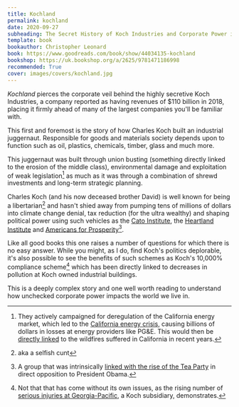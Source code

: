 ```yaml
---
title: Kochland
permalink: kochland
date: 2020-09-27
subheading: The Secret History of Koch Industries and Corporate Power in America
template: book
bookauthor: Christopher Leonard
book: https://www.goodreads.com/book/show/44034135-kochland
bookshop: https://uk.bookshop.org/a/2625/9781471186998
recommended: True
cover: images/covers/kochland.jpg
---
```


*Kochland* pierces the corporate veil behind the highly secretive Koch Industries, a company reported as having revenues of $110 billion in 2018, placing it firmly ahead of many of the largest companies you'll be familiar with.

This first and foremost is the story of how Charles Koch built an industrial juggernaut. Responsible for goods and materials society depends upon to function such as oil, plastics, chemicals, timber, glass and much more.

This juggernaut was built through union busting (something directly linked to the erosion of the middle class), environmental damage and exploitation of weak legislation[^california] as much as it was through a combination of shrewd investments and long-term strategic planning.

Charles Koch (and his now deceased brother David) is well known for being a libertarian[^libertarian] and hasn't shied away from pumping tens of millions of dollars into climate change denial, tax reduction (for the ultra wealthy) and shaping political power using such vehicles as the [Cato Institute](https://en.wikipedia.org/wiki/Cato_Institute), the [Heartland Institute](https://en.wikipedia.org/wiki/Heartland_Institute) and [Americans for Prosperity](https://en.wikipedia.org/wiki/Americans_for_Prosperity)[^prosperity].

Like all good books this one raises a number of questions for which there is no easy answer. While you might, as I do, find Koch's politics deplorable, it's also possible to see the benefits of such schemes as Koch's 10,000% compliance scheme[^10000] which has been directly linked to decreases in pollution at Koch owned industrial buildings.

This is a deeply complex story and one well worth reading to understand how unchecked corporate power impacts the world we live in.

[^california]: They actively campaigned for deregulation of the California energy market, which led to the [California energy crisis](https://en.wikipedia.org/wiki/2000%E2%80%9301_California_electricity_crisis), causing billions of dollars in losses at energy providers like PG&E. This would then be [directly linked](https://www.bbc.co.uk/news/world-us-canada-53072946) to the wildfires suffered in California in recent years.
[^libertarian]: aka a selfish cunt
[^prosperity]: A group that was intrinsically [linked with the rise of the Tea Party](https://www.newyorker.com/magazine/2010/08/30/covert-operations) in direct opposition to President Obama.
[^10000]: Not that that has come without its own issues, as the rising number of [serious injuries at Georgia-Pacific](https://www.propublica.org/article/rising-profits-rising-injuries-the-safety-crisis-at-koch-industries-georgia-pacific), a Koch subsidiary, demonstrates.